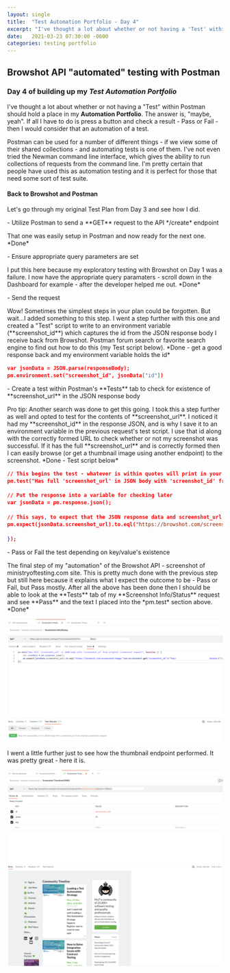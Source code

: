 ```yaml
---
layout: single
title:  "Test Automation Portfolio - Day 4"
excerpt: "I've thought a lot about whether or not having a 'Test' within Postman should hold a place in my Automation Portfolio.  The answer is, 'maybe, yeah'.  If all I have to do is press a button and check a result - Pass or Fail - then I would consider that an automation of a test."
date:   2021-03-23 07:30:00 -0600
categories: testing portfolio
---
```

<style type="text/css">
  .rss-subscribe {
	  display: none;
  }
</style>

## Browshot API "automated" testing with Postman

### Day 4 of building up my *Test Automation Portfolio*
I've thought a lot about whether or not having a "Test" within Postman should hold a place in my **Automation Portfolio**.  The answer is, "maybe, yeah".  If all I have to do is press a button and check a result - Pass or Fail - then I would consider that an automation of a test.

Postman can be used for a number of different things - if we view some of their shared collections - and automating tests is one of them.  I've not even tried the Newman command line interface, which gives the ability to run collections of requests from the command line.  I'm pretty certain that people have used this as automation testing and it is perfect for those that need some sort of test suite.

#### Back to Browshot and Postman
Let's go through my original Test Plan from Day 3 and see how I did.

<p class="notice--success">- Utilize Postman to send a **GET** request to the API */create* endpoint</p>
That one was easily setup in Postman and now ready for the next one.  *Done*

<p class="notice--success">- Ensure appropriate query parameters are set</p>
I put this here because my exploratory testing with Browshot on Day 1 was a failure.  I now have the appropriate query paramaters - scroll down in the Dashboard for example - after the developer helped me out.  *Done*

<p class="notice--success">- Send the request</p>
Wow!  Sometimes the simplest steps in your plan could be forgotten.  But wait...I added something to this step.  I went a step further with this one and created a "Test" script to write to an environment variable (**screenshot_id**) which captures the id from the JSON response body I receive back from Browshot.  Postman forum search or favorite search engine to find out how to do this (my Test script below).  *Done - get a good response back and my environment variable holds the id*

~~~ json
var jsonData = JSON.parse(responseBody);
pm.environment.set("screenshot_id", jsonData["id"])
~~~

<p class="notice--success">- Create a test within Postman's **Tests** tab to check for existence of **screenshot_url** in the JSON response body</p>
Pro tip:  Another search was done to get this going.  I took this a step further as well and opted to test for the contents of **screenshot_url**.  I noticed it had my **screenshot_id** in the response JSON, and is why I save it to an environment variable in the previous request's test script.  I use that id along with the correctly formed URL to check whether or not my screenshot was successful.  If it has the full **screenshot_url** and is correctly formed then I can easily browse (or get a thumbnail image using another endpoint) to the screenshot.  *Done - Test script below*

~~~ json
// This begins the test - whatever is within quotes will print in your "Tests" results and Pass or Fail
pm.test("Has full 'screenshot_url' in JSON body with 'screenshot_id' from original screenshot request", function () {

// Put the response into a variable for checking later
var jsonData = pm.response.json();

// This says, to expect that the JSON response data and screenshot_url equals (matches) what is in parentheses.  Add the + symbol and pm.environment.get to get the screenshot_id that was saved earlier.
pm.expect(jsonData.screenshot_url).to.eql("https://browshot.com/screenshot/image/"+pm.environment.get("screenshot_id")+"?key=mySuperSecretKey&scale=1");

});
~~~


<p class="notice--success">- Pass or Fail the test depending on key/value's existence</p>
The final step of my "automation" of the Browshot API - screenshot of ministryoftesting.com site.  This is pretty much done with the previous step but still here because it explains what I expect the outcome to be - Pass or Fail, but Pass mostly.  After all the above has been done then I should be able to look at the **Tests** tab of my **Screenshot Info/Status** request and see **Pass** and the text I placed into the *pm.test* section above.  *Done*

![](/assets/images/browshot-screenshot-info-pass.png)

I went a little further just to see how the thumbnail endpoint performed.  It was pretty great - here it is.

![](/assets/images/browshot-thumbnail.png)